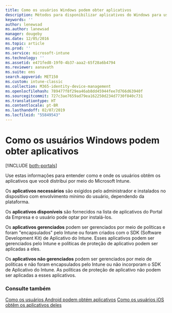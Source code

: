 ```yaml
---
title: Como os usuários Windows podem obter aplicativos
description: Métodos para disponibilizar aplicativos do Windows para usuários
keywords: ''
author: lenewsad
ms.author: lanewsad
manager: dougeby
ms.date: 12/05/2016
ms.topic: article
ms.prod: ''
ms.service: microsoft-intune
ms.technology: ''
ms.assetid: e471fed8-19f0-4b37-aaa2-65f28a6b4794
ms.reviewer: aanavath
ms.suite: ems
search.appverid: MET150
ms.custom: intune-classic
ms.collection: M365-identity-device-management
ms.openlocfilehash: 789477f8f29ea46ab8dd45944fee7d766d63940f
ms.sourcegitcommit: 727c3ae7659ad79ea162250d234d7730f840c731
ms.translationtype: HT
ms.contentlocale: pt-BR
ms.lasthandoff: 02/07/2019
ms.locfileid: "55849543"
---
```

# <a name="how-your-windows-users-get-their-apps"></a>Como os usuários Windows podem obter aplicativos

[!INCLUDE [both-portals](./includes/note-for-both-portals.md)]

Use estas informações para entender como e onde os usuários obtêm os aplicativos que você distribui por meio do Microsoft Intune.

Os **aplicativos necessários** são exigidos pelo administrador e instalados no dispositivo com envolvimento mínimo do usuário, dependendo da plataforma.

Os **aplicativos disponíveis** são fornecidos na lista de aplicativos do Portal da Empresa e o usuário pode optar por instalá-los.

Os **aplicativos gerenciados** podem ser gerenciados por meio de políticas e foram "encapsulados" pelo Intune ou foram criados com o SDK (Software Development Kit) de Aplicativo do Intune. Esses aplicativos podem ser gerenciados pelo Intune e políticas de proteção de aplicativo podem ser aplicadas a eles.

Os **aplicativos não gerenciados** podem ser gerenciados por meio de políticas e não foram encapsulados pelo Intune ou não incorporam o SDK de Aplicativo do Intune. As políticas de proteção de aplicativo não podem ser aplicadas a esses aplicativos.

### <a name="see-also"></a>Consulte também
[Como os usuários Android podem obtém aplicativos](end-user-apps-android.md)
[Como os usuários iOS obtêm os aplicativos deles](end-user-apps-android.md)
